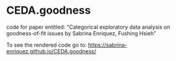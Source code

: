 # CEDA.goodness
code for paper entitled: "Categorical exploratory data analysis on goodness-of-fit issues by Sabrina Enriquez, Fushing Hsieh"

To see the rendered code go to: https://sabrina-enriquez.github.io/CEDA.goodness/
